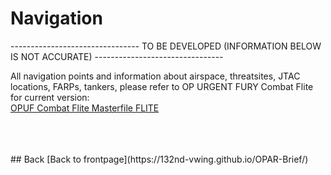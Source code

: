 # Navigation

-------------------------------- TO BE DEVELOPED (INFORMATION BELOW IS NOT ACCURATE) --------------------------------



All navigation points and information about airspace, threatsites, JTAC locations, FARPs, tankers, please refer to OP URGENT FURY Combat Flite for current version:
<br>
[OPUF Combat Flite Masterfile FLITE](/OPUF-Brief/OPUF_Masterfile.cf)


<br>
<br>
<br>
## Back
[Back to frontpage](https://132nd-vwing.github.io/OPAR-Brief/)